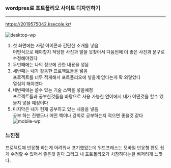 ### wordpres로 포트폴리오 사이트 디자인하기
___
<https://2019575042.ksecole.kr/><br><br>
![desktop-wp](https://github.com/Jinsu404/ecole2023/assets/137613256/1e4777c4-d61e-4ac3-9f6b-87de707b7496)
<br>
1. 첫 화면에는 사람 아이콘과 간단한 소개를 넣음<br>
    어떤식으로 해야할지 적당한 사진과 말을 못찾아서 다음번에 더 좋은 사진과 문구로 수정해야겠다<br>
2. 두번째에는 나의 정보에 관한 내용을 넣음<br>
3. 세번째는 내가 활동한 프로젝트들을 넣음<br>
     프로젝트를 너무 적게해서 포트폴리오에 넣을게 없다는게 확 와닿았다<br>
     열심히 해야겟다<br>
4. 네번째에는 쓸수 있는 기술 스택을 넣을예정<br>
     프로젝트들과 공부한것들을 바탕으로 사용 가능한 언어에서 내가 어떤것을 할수 있을지 넣을 예정이다<br>
5. 마지막은 내가 현재 공부하고 있는 내용을 넣음<br>
     공부 하는 진행도나 어떤 책이나 강의로 공부하는지 적으면 좋을것 같다<br>
![mobile-wp](https://github.com/Jinsu404/ecole2023/assets/137613256/f66d2014-6a42-4c84-bbae-b94f2bc1ef6f)<br>
### 느낀점
프로젝트때 반응형 하는게 어려워서 포기했었는데 워드프레스는 모바일 반응형 웹도 쉽게 수정할 수 있어서 좋은것 같다
그리고 내 포트폴리오가 처참하다는걸 뼈저리게 느꼇다. 

